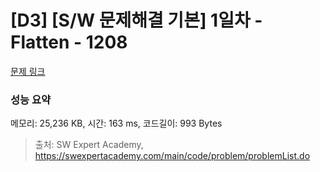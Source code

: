 # [D3] [S/W 문제해결 기본] 1일차 - Flatten - 1208 

[문제 링크](https://swexpertacademy.com/main/code/problem/problemDetail.do?contestProbId=AV139KOaABgCFAYh) 

### 성능 요약

메모리: 25,236 KB, 시간: 163 ms, 코드길이: 993 Bytes



> 출처: SW Expert Academy, https://swexpertacademy.com/main/code/problem/problemList.do